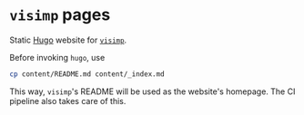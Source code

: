 # `visimp` pages

Static [Hugo](https://gohugo.io) website for
[`visimp`](https://github.com/visimp/visimp).

Before invoking `hugo`, use

```bash
cp content/README.md content/_index.md
```

This way, `visimp`'s README will be used as the website's homepage. The CI
pipeline also takes care of this.
